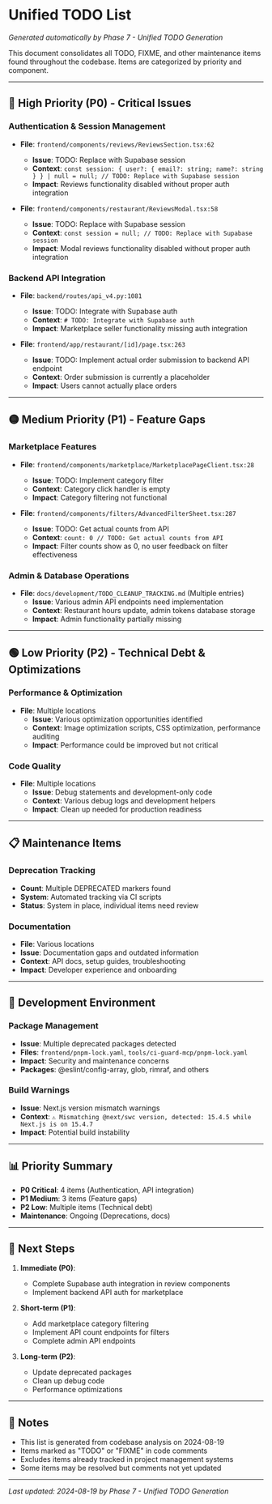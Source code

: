 # Unified TODO List
*Generated automatically by Phase 7 - Unified TODO Generation*

This document consolidates all TODO, FIXME, and other maintenance items found throughout the codebase. Items are categorized by priority and component.

---

## 🔴 High Priority (P0) - Critical Issues

### Authentication & Session Management
- **File**: `frontend/components/reviews/ReviewsSection.tsx:62`
  - **Issue**: TODO: Replace with Supabase session
  - **Context**: `const session: { user?: { email?: string; name?: string } } | null = null; // TODO: Replace with Supabase session`
  - **Impact**: Reviews functionality disabled without proper auth integration

- **File**: `frontend/components/restaurant/ReviewsModal.tsx:58`
  - **Issue**: TODO: Replace with Supabase session
  - **Context**: `const session = null; // TODO: Replace with Supabase session`
  - **Impact**: Modal reviews functionality disabled without proper auth integration

### Backend API Integration
- **File**: `backend/routes/api_v4.py:1081`
  - **Issue**: TODO: Integrate with Supabase auth
  - **Context**: `# TODO: Integrate with Supabase auth`
  - **Impact**: Marketplace seller functionality missing auth integration

- **File**: `frontend/app/restaurant/[id]/page.tsx:263`
  - **Issue**: TODO: Implement actual order submission to backend API endpoint
  - **Context**: Order submission is currently a placeholder
  - **Impact**: Users cannot actually place orders

---

## 🟡 Medium Priority (P1) - Feature Gaps

### Marketplace Features
- **File**: `frontend/components/marketplace/MarketplacePageClient.tsx:28`
  - **Issue**: TODO: Implement category filter
  - **Context**: Category click handler is empty
  - **Impact**: Category filtering not functional

- **File**: `frontend/components/filters/AdvancedFilterSheet.tsx:287`
  - **Issue**: TODO: Get actual counts from API
  - **Context**: `count: 0 // TODO: Get actual counts from API`
  - **Impact**: Filter counts show as 0, no user feedback on filter effectiveness

### Admin & Database Operations
- **File**: `docs/development/TODO_CLEANUP_TRACKING.md` (Multiple entries)
  - **Issue**: Various admin API endpoints need implementation
  - **Context**: Restaurant hours update, admin tokens database storage
  - **Impact**: Admin functionality partially missing

---

## 🟢 Low Priority (P2) - Technical Debt & Optimizations

### Performance & Optimization
- **File**: Multiple locations
  - **Issue**: Various optimization opportunities identified
  - **Context**: Image optimization scripts, CSS optimization, performance auditing
  - **Impact**: Performance could be improved but not critical

### Code Quality
- **File**: Multiple locations
  - **Issue**: Debug statements and development-only code
  - **Context**: Various debug logs and development helpers
  - **Impact**: Clean up needed for production readiness

---

## 📋 Maintenance Items

### Deprecation Tracking
- **Count**: Multiple DEPRECATED markers found
- **System**: Automated tracking via CI scripts
- **Status**: System in place, individual items need review

### Documentation
- **File**: Various locations
- **Issue**: Documentation gaps and outdated information
- **Context**: API docs, setup guides, troubleshooting
- **Impact**: Developer experience and onboarding

---

## 🔧 Development Environment

### Package Management
- **Issue**: Multiple deprecated packages detected
- **Files**: `frontend/pnpm-lock.yaml`, `tools/ci-guard-mcp/pnpm-lock.yaml`
- **Impact**: Security and maintenance concerns
- **Packages**: @eslint/config-array, glob, rimraf, and others

### Build Warnings
- **Issue**: Next.js version mismatch warnings
- **Context**: `⚠ Mismatching @next/swc version, detected: 15.4.5 while Next.js is on 15.4.7`
- **Impact**: Potential build instability

---

## 📊 Priority Summary

- **P0 Critical**: 4 items (Authentication, API integration)
- **P1 Medium**: 3 items (Feature gaps)
- **P2 Low**: Multiple items (Technical debt)
- **Maintenance**: Ongoing (Deprecations, docs)

---

## 🎯 Next Steps

1. **Immediate (P0)**: 
   - Complete Supabase auth integration in review components
   - Implement backend API auth for marketplace

2. **Short-term (P1)**:
   - Add marketplace category filtering
   - Implement API count endpoints for filters
   - Complete admin API endpoints

3. **Long-term (P2)**:
   - Update deprecated packages
   - Clean up debug code
   - Performance optimizations

---

## 📝 Notes

- This list is generated from codebase analysis on 2024-08-19
- Items marked as "TODO" or "FIXME" in code comments
- Excludes items already tracked in project management systems
- Some items may be resolved but comments not yet updated

---

*Last updated: 2024-08-19 by Phase 7 - Unified TODO Generation*
